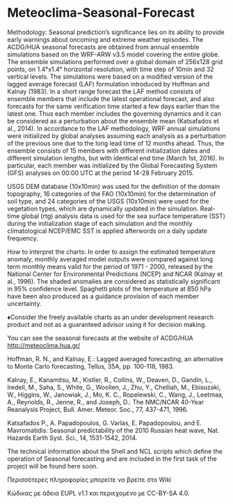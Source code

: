 # Meteoclima-Seasonal-Forecast
Methodology: Seasonal prediction’s significance lies on its ability to provide early warnings about oncoming and extreme weather episodes. The ACDG/HUA seasonal forecasts are obtained from annual ensemble simulations based on the WRF-ARW v3.5 model covering the entire globe. The ensemble simulations performed over a global domain of 256x128 grid points, on 1.4°x1.4° horizontal resolution, with time step of 10min and 32 vertical levels. The simulations were based on a modified version of the lagged average forecast (LAF) formulation introduced by Hoffman and Kalnay (1983). In a short range forecast the LAF method consists of ensemble members that include the latest operational forecast, and also forecasts for the same verification time started a few days earlier than the latest one. Thus each member includes the governing dynamics and it can be considered as a perturbation about the ensemble mean (Katsafados et al., 2014). In accordance to the LAF methodology, WRF annual simulations were initialized by global analyses assuming each analysis as a perturbation of the previous one due to the long lead time of 12 months ahead. Thus, the ensemble consists of 15 members with different initialization dates and different simulation lengths, but with identical end time (March 1st, 2016). In particular, each member was initialized by the Global Forecasting System (GFS) analyses on 00:00 UTC at the period 14-28 February 2015.

USGS DEM database (10x10min) was used for the definition of the domain topography, 16 categories of the FAO (10x10min) for the determination of soil type, and 24 categories of the USGS (10x10min) were used for the vegetation types, which are dynamically updated in the simulation. Real-time global (rtg) analysis data is used for the sea surface temperature (SST) during the initialization stage of each simulation and the monthly climatological NCEP/EMC SST is applied afterwords on a daily update frequency.

How to interpret the charts: In order to assign the estimated temperature anomaly, monthly averaged model outputs were compared against long term monthly means valid for the period of 1971 - 2000, released by the National Center for Environmental Predictions (NCEP) and NCAR (Kalnay et al., 1996). The shaded anomalies are considered as statistically significant in 95% confidence level. Spaghetti plots of the temperature at 850 hPa have been also produced as a guidance provision of each member uncertainty.

♦Consider the freely available charts as an under development research product and not as a guaranteed advisor using it for decision making.

 You can see the seasonal forecasts at the website of ACDG/HUA http://meteoclima.hua.gr/

Hoffman, R. N., and Kalnay, E.: Lagged averaged forecasting, an alternative to Monte Carlo forecasting, Tellus, 35A, pp. 100-118, 1983.

Kalnay, E., Kanamitsu, M., Kistler, R., Collins, W., Deaven, D., Gandin, L.,  Iredell, M., Saha, S., White, G., Woollen, J., Zhu, Y., Chelliah, M., Ebisuzaki, W., Higgins, W., Janowiak, J., Mo, K. C., Ropelewski, C., Wang, J., Leetmaa, A., Reynolds, R., Jenne, R., and Joseph, D.: The NMC/NCAR 40-Year Reanalysis Project, Bull. Amer. Meteor. Soc., 77, 437-471, 1996.

Katsafados P., A. Papadopoulos, G. Varlas, E. Papadopoulou, and E. Mavromatidis: Seasonal predictability of the 2010 Russian heat wave, Nat. Hazards Earth Syst. Sci., 14, 1531-1542, 2014.


The technical information about the Shell and NCL scripts which define the operation of Seasonal forecasting and are included in the first task of the project will be found here soon.

Περισσότερες πληροφορίες μπορείτε να βρείτε στο Wiki

Κώδικας με άδεια EUPL v1.1 και περιεχομένο με CC-BY-SA 4.0.

